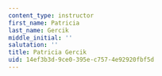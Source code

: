 ```yaml
---
content_type: instructor
first_name: Patricia
last_name: Gercik
middle_initial: ''
salutation: ''
title: Patricia Gercik
uid: 14ef3b3d-9ce0-395e-c757-4e92920fbf5d
---
```

